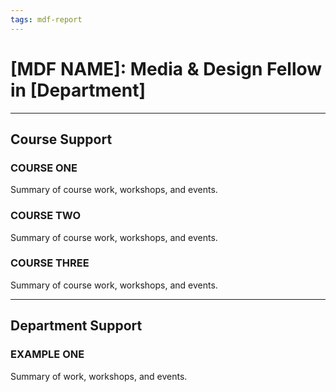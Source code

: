 ```yaml
---
tags: mdf-report
---
```


# [MDF NAME]: Media & Design Fellow in [Department]

---


## Course Support

### COURSE ONE

Summary of course work, workshops, and events. 

### COURSE TWO

Summary of course work, workshops, and events. 

### COURSE THREE

Summary of course work, workshops, and events. 

---


## Department Support

### EXAMPLE ONE

Summary of work, workshops, and events. 
